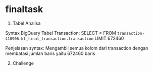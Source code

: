 # finaltask

1. Tabel Analisa

Syntax BigQuery Tabel Transaction:
SELECT * FROM `transaction-418906.kf_final_transaction.transaction` LIMIT 672460 

Penjelasan syntax: 
Mengambil semua kolom dari transaction dengan membatasi jumlah baris yaitu 672460 baris 

2. Challenge 
